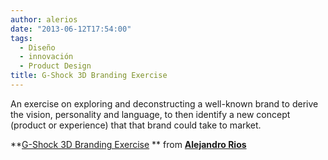 ```yaml
---
author: alerios
date: "2013-06-12T17:54:00"
tags:
  - Diseño
  - innovación
  - Product Design
title: G-Shock 3D Branding Exercise
---
```


An exercise on exploring and deconstructing a well-known brand to derive the
vision, personality and language, to then identify a new concept (product or
experience) that that brand could take to market.

**[G-Shock 3D Branding
Exercise](http://www.slideshare.net/alejandrorios/g-shock-final "G-Shock 3D
Branding Exercise") ** from **[Alejandro
Rios](http://www.slideshare.net/alejandrorios)**
